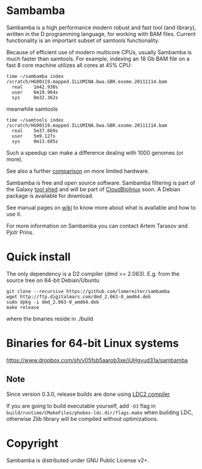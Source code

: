 # Sambamba

Sambamba is a high performance modern robust and fast tool (and
library), written in the D programming language, for working
with BAM files.  Current functionality is an important subset of
samtools functionality. 

Because of efficient use of modern multicore CPUs, usually Sambamba is much faster
than samtools. For example, indexing an 18 Gb BAM file on a fast 8 core
machine utilizes all cores at 45% CPU:

    time ~/sambamba index /scratch/HG00119.mapped.ILLUMINA.bwa.GBR.exome.20111114.bam            
      real    1m42.930s
      user    6m19.964s
      sys     0m32.362s

meanwhile samtools

    time ~/samtools index /scratch/HG00119.mapped.ILLUMINA.bwa.GBR.exome.20111114.bam 
      real    5m37.669s
      user    5m9.127s
      sys     0m13.605s

Such a speedup can make a difference dealing with 1000 genomes (or more).

See also a further
[comparison](https://github.com/lomereiter/sambamba/wiki/Comparison-with-samtools)
on more limited hardware.

Sambamba is free and open source software. Sambamba filtering is part of the Galaxy [tool
shed](http://toolshed.g2.bx.psu.edu/repos/lomereiter/sambamba_filter)
and will be part of [CloudBiolinux](http://cloudbiolinux.org/) soon.
A Debian package is available for download.

See manual pages on [wiki](https://github.com/lomereiter/sambamba/wiki) to know more about 
what is available and how to use it.

For more information on Sambamba you can contact Artem Tarasov and Pjotr Prins.

# Quick install

The only dependency is a D2 compiler (dmd >= 2.063). E.g. from the source
tree on 64-bit Debian/Ubuntu

    git clone --recursive https://github.com/lomereiter/sambamba
    wget http://ftp.digitalmars.com/dmd_2.063-0_amd64.deb
    sudo dpkg -i dmd_2.063-0_amd64.deb
    make release

where the binaries reside in ./build

# Binaries for 64-bit Linux systems

https://www.dropbox.com/sh/v05fsb5aarob3xe/iUHgyud31a/sambamba

## Note

Since version 0.3.0, release builds are done using [LDC2 compiler](http://github.com/ldc-developers/ldc)

If you are going to build executable yourself, add `-O3` flag in 
`build/runtime/CMakeFiles/phobos-ldc.dir/flags.make` when building LDC, 
otherwise Zlib library will be compiled without optimizations.

# Copyright

Sambamba is distributed under GNU Public License v2+.
